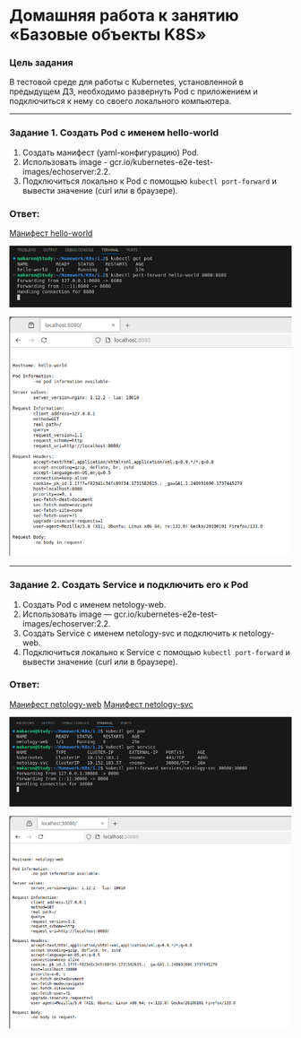 # Домашняя работа к занятию «Базовые объекты K8S»

### Цель задания

В тестовой среде для работы с Kubernetes, установленной в предыдущем ДЗ, необходимо развернуть Pod с приложением и подключиться к нему со своего локального компьютера. 

------

### Задание 1. Создать Pod с именем hello-world

1. Создать манифест (yaml-конфигурацию) Pod.
2. Использовать image - gcr.io/kubernetes-e2e-test-images/echoserver:2.2.
3. Подключиться локально к Pod с помощью `kubectl port-forward` и вывести значение (curl или в браузере).

### Ответ:

[Манифест hello-world](https://github.com/AlekseyStroitelev/Homework/blob/main/K8s/1.2/hello-world.yml)

![1_1](https://github.com/AlekseyStroitelev/Homework/blob/main/K8s/1.2/screenshots/k8s1_1.png)

![1_2](https://github.com/AlekseyStroitelev/Homework/blob/main/K8s/1.2/screenshots/k8s1_2.png)

------

### Задание 2. Создать Service и подключить его к Pod

1. Создать Pod с именем netology-web.
2. Использовать image — gcr.io/kubernetes-e2e-test-images/echoserver:2.2.
3. Создать Service с именем netology-svc и подключить к netology-web.
4. Подключиться локально к Service с помощью `kubectl port-forward` и вывести значение (curl или в браузере).

### Ответ:

[Манифест netology-web](https://github.com/AlekseyStroitelev/Homework/blob/main/K8s/1.2/netology-web.yml)
[Манифест netology-svc](https://github.com/AlekseyStroitelev/Homework/blob/main/K8s/1.2/netology-svc.yml)

![1_3](https://github.com/AlekseyStroitelev/Homework/blob/main/K8s/1.2/screenshots/k8s1_3.png)

![1_4](https://github.com/AlekseyStroitelev/Homework/blob/main/K8s/1.2/screenshots/k8s1_4.png)
